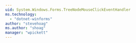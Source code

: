 ```yaml
---
uid: System.Windows.Forms.TreeNodeMouseClickEventHandler
ms.technology: 
  - "dotnet-winforms"
author: "stevehoag"
ms.author: "shoag"
manager: "wpickett"
---
```

